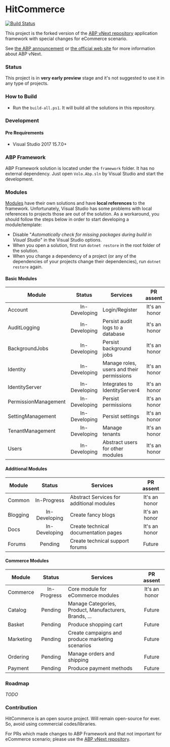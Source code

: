 # HitCommerce
[![Build Status](https://travis-ci.com/Hitasp/HitCommerce.svg?branch=master)](https://travis-ci.com/Hitasp/HitCommerce)

This project is the forked version of the [ABP vNext repository](https://github.com/abpframework/abp) application framework with special changes for eCommerce scenario.

See [the ABP announcement](https://abp.io/blog/abp/Abp-vNext-Announcement) or  [the official web site](https://abp.io/) for more information about ABP vNext.

### Status

This project is in **very early preview** stage and it's not suggested to use it in any type of projects. 

### How to Build

- Run the `build-all.ps1`. It will build all the solutions in this repository.

### Development

#### Pre Requirements

- Visual Studio 2017 15.7.0+

### ABP Framework

ABP Framework solution is located under the `framework` folder. It has no external dependency. Just open `Volo.Abp.sln` by Visual Studio and start the development.

### Modules

[Modules](modules/) have their own solutions and have **local references** to the framework. Unfortunately, Visual Studio has some problems with local references to projects those are out of the solution. As a workaround, you should follow the steps below in order to start developing a module/template:

- Disable "*Automatically check for missing packages during build in Visual Studio*" in the Visual Studio options.
- When you open a solution, first run `dotnet restore` in the root folder of the solution.
- When you change a dependency of a project (or any of the dependencies of your projects change their dependencies), run `dotnet restore` again.

#### Basic Modules

| Module               |     Status    | Services                                  |   PR assent   |
|----------------------|:-------------:|-------------------------------------------|:-------------:|
| Account              | In-Developing | Login/Register                            | It's an honor |
| AuditLogging         | In-Developing | Persist audit logs to a database          | It's an honor |
| BackgroundJobs       | In-Developing | Persist background jobs                   | It's an honor |
| Identity             | In-Developing | Manage roles, users and their permissions | It's an honor |
| IdentityServer       | In-Developing | Integrates to IdentityServer4             | It's an honor |
| PermissionManagement | In-Developing | Persist permissions                       | It's an honor |
| SettingManagement    | In-Developing | Persist settings                          | It's an honor |
| TenantManagement     | In-Developing | Manage tenants                            | It's an honor |
| Users                | In-Developing | Abstract users for other modules          | It's an honor |

#### Additional Modules

| Module    |     Status    | Services                                 |   PR assent   |
|-----------|:-------------:|------------------------------------------|:-------------:|
| Common    |  In-Progress  | Abstract Services for additional modules | It's an honor |
| Blogging  | In-Developing | Create fancy blogs                       | It's an honor |
| Docs      | In-Developing | Create technical documentation pages     | It's an honor |
| Forums    |    Pending    | Create technical support forums          |     Future    |

#### Commerce Modules

| Module      |    Status   | Services                                               |   PR assent   |
|-------------|:-----------:|--------------------------------------------------------|:-------------:|
| Commerce    | In-Progress | Core module for eCommerce modules                      | It's an honor |
| Catalog     |   Pending   | Manage Categories, Product, Manufacturers, Brands, ... |     Future    |
| Basket      |   Pending   | Produce shopping cart                                  |     Future    |
| Marketing   |   Pending   | Create campaigns and produce marketing scenarios       |     Future    |
| Ordering    |   Pending   | Manage orders and shipping                             |     Future    |
| Payment     |   Pending   | Produce payment methods                                |     Future    |

### Roadmap
_TODO_

### Contribution

HitCommerce is an open source project. Will remain open-source for ever. So, avoid using commercial codes/libraries.

For PRs which made changes to ABP Framework and that not important for eCommerce scenario; please use the [ABP vNext repository](https://github.com/abpframework/abp).
